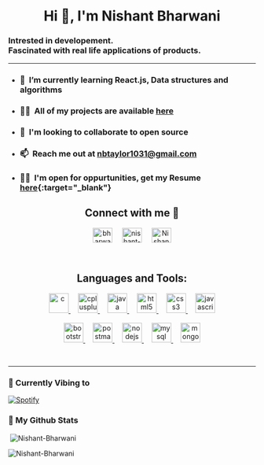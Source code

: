 <h1 align="center">Hi 👋, I'm Nishant Bharwani </h1>

<h3>Intrested in developement. <br>
Fascinated with real life applications of products.</h3>

<hr>

- ### 🌱 &nbsp;I’m currently learning **React.js, Data structures and algorithms**

- ### 👨‍💻&nbsp; All of my projects are available [here](https://github.com/Nishant-Bharwani)

- ### 👯&nbsp; I'm looking to collaborate to open source

- ### 📫&nbsp; Reach me out at <a href="mailto:nbtaylor1031@gmail.com"><b>nbtaylor1031@gmail.com</b></a>

- ### 👨‍💼&nbsp; I'm open for oppurtunities, get my Resume [here](https://raw.githubusercontent.com/Nishant-Bharwani/Resume/master/Nishant_Bharwani_Resume.pdf){:target="_blank"}

<h2 align="center">Connect with me 🤝 <br> </h2>
<p align="center">
<a href="https://raw.githubusercontent.com/rahuldkjain/github-profile-readme-generator/master/src/images/icons/Social/instagram.svg" target="blank"><img align="center" src="https://raw.githubusercontent.com/rahuldkjain/github-profile-readme-generator/master/src/images/icons/Social/instagram.svg" alt="bharwaninishant" height="30" width="40" /></a>  &nbsp &nbsp
<a href="https://www.linkedin.com/in/nishant-bharwani/" target="blank"><img align="center" src="https://raw.githubusercontent.com/rahuldkjain/github-profile-readme-generator/master/src/images/icons/Social/linked-in-alt.svg" alt="nishant-bharwani" height="30" width="40" /></a>  &nbsp &nbsp
<a href="https://twitter.com/NishantBharwan3" target="blank"><img align="center" src="https://raw.githubusercontent.com/rahuldkjain/github-profile-readme-generator/master/src/images/icons/Social/twitter.svg" alt="NishantBharwan3" height="30" width="40" /></a>

</p>
<br>
<h2 align="center">Languages and Tools:</h2>

<p align="center"> </a> <a href="https://www.cprogramming.com/" target="_blank" rel="noreferrer"> <img src="https://raw.githubusercontent.com/rahuldkjain/github-profile-readme-generator/master/src/images/icons/ProgrammingLanguages/c.svg" alt="c" width="40" height="40"/> </a> &nbsp &nbsp <a href="https://cplusplus.com/" target="_blank" rel="noreferrer"> <img src="https://raw.githubusercontent.com/rahuldkjain/github-profile-readme-generator/master/src/images/icons/ProgrammingLanguages/cpp.svg" alt="cplusplus" width="40" height="40"/> </a>  &nbsp &nbsp <a href="https://www.java.com/" target="_blank" rel="noreferrer"> <img src="https://raw.githubusercontent.com/rahuldkjain/github-profile-readme-generator/master/src/images/icons/ProgrammingLanguages/java.svg" alt="java" width="40" height="40"/> </a> &nbsp &nbsp
<a href="https://www.w3.org/html/" target="_blank" rel="noreferrer"> <img src="https://raw.githubusercontent.com/rahuldkjain/github-profile-readme-generator/master/src/images/icons/FrontendDevelopment/html.svg" alt="html5" width="40" height="40"/> </a> &nbsp &nbsp <a href="https://www.w3schools.com/css/" target="_blank" rel="noreferrer"> <img src="https://raw.githubusercontent.com/rahuldkjain/github-profile-readme-generator/master/src/images/icons/FrontendDevelopment/css.svg" alt="css3" width="40" height="40"/> </a> &nbsp &nbsp <a href="https://developer.mozilla.org/en-US/docs/Web/JavaScript" target="_blank" rel="noreferrer"> <img src="https://raw.githubusercontent.com/rahuldkjain/github-profile-readme-generator/master/src/images/icons/ProgrammingLanguages/javascript.svg" alt="javascript" width="40" height="40"/> </a> <br> <br>
<a href="https://getbootstrap.com" target="_blank" rel="noreferrer"> <img src="https://raw.githubusercontent.com/rahuldkjain/github-profile-readme-generator/master/src/images/icons/FrontendDevelopment/bootstrap.svg" alt="bootstrap" width="40" height="40"/> </a> &nbsp &nbsp <a href="https://postman.com" target="_blank" rel="noreferrer"> <img src="https://www.vectorlogo.zone/logos/getpostman/getpostman-icon.svg" alt="postman" width="40" height="40"/> </a> &nbsp &nbsp
<a href="https://nodejs.org" target="_blank" rel="noreferrer"> <img src="https://raw.githubusercontent.com/rahuldkjain/github-profile-readme-generator/master/src/images/icons/BackendDevelopment/nodejs.svg" alt="nodejs" width="40" height="40"/> </a> &nbsp &nbsp <a href="https://www.mysql.com/" target="_blank" rel="noreferrer"> <img src="https://raw.githubusercontent.com/rahuldkjain/github-profile-readme-generator/master/src/images/icons/Database/mysql.svg" alt="mysql" width="40" height="40"/> </a> &nbsp &nbsp
<a href="https://www.mongodb.com/" target="_blank" rel="noreferrer"> <img src="https://raw.githubusercontent.com/rahuldkjain/github-profile-readme-generator/master/src/images/icons/Database/mongodb.svg" alt="mongodb" width="40" height="40"/> </a>
</p>
<br>
<hr>

### 🎵 Currently Vibing to

[![Spotify](https://novatorem-topaz-ten.vercel.app/api/spotify)](https://open.spotify.com/user/sofsg2qp16sga6nqor8tkd2xs)

### 👀 My Github Stats

<p>&nbsp;<img align="center" src="https://github-readme-stats.vercel.app/api?username=Nishant-Bharwani&show_icons=true&locale=en&theme=onedark" alt="Nishant-Bharwani" /></p>

<p><img align="center" src="https://github-readme-streak-stats.herokuapp.com/?user=Nishant-Bharwani&theme=onedark" alt="Nishant-Bharwani" /></p>
